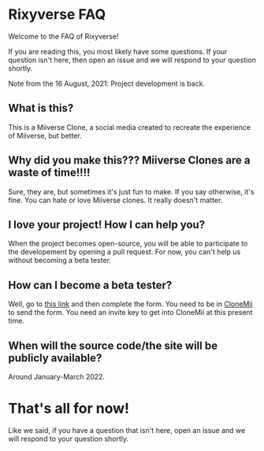 # Rixyverse FAQ
Welcome to the FAQ of Rixyverse!

If you are reading this, you most likely have some questions. If your question isn't here, then open an issue and we will respond to your question shortly.

Note from the 16 August, 2021:
Project development is back.

## What is this?
This is a Miiverse Clone, a social media created to recreate the experience of Miiverse, but better.

## Why did you make this??? Miiverse Clones are a waste of time!!!!
Sure, they are, but sometimes it's just fun to make.
If you say otherwise, it's fine. You can hate or love Miiverse clones. It really doesn't matter.

## I love your project! How I can help you?
When the project becomes open-source, you will be able to participate to the developement by opening a pull request. For now, you can't help us without becoming a beta tester.

## How can I become a beta tester?
Well, go to <a href="https://docs.google.com/forms/d/e/1FAIpQLSdjwP-8l-KvVKI_pkhStSh-CET-zILfTNoRvYAPwawGsHf_5w/viewform">this link</a> and then complete the form. You need to be in <a href="https://clonemii.webs.nf">CloneMii</a> to send the form. You need an invite key to get into CloneMii at this present time.

## When will the source code/the site will be publicly available?
Around January-March 2022.

# That's all for now!
Like we said, if you have a question that isn't here, open an issue and we will respond to your question shortly.
